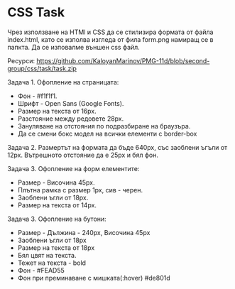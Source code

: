 
# CSS Task

Чрез използване на HTMl и CSS да се стилизира формата от файла index.html, като се изполва изгледа от фила form.png намиращ се в папкта. Да се изповалме външен css файл.

Ресурси: https://github.com/KaloyanMarinov/PMG-11d/blob/second-group/css/task/task.zip

Задача 1. Офопление на страницата:

- Фон - #f1f1f1.
- Шрифт - Open Sans (Google Fonts).
- Размер на текста от 16px.
- Разстояние между редовете 28px.
- Зануляване на отстояния по подразбиране на браузъра.
- Да се смени бокс модел на всички елементи с border-box

Задача 2. Размертът на формата да бъде 640px, със заоблени ъгъли от 12px. Вътрешното отстояние да е 25px и бял фон.

Задача 3. Офопление на форм елементите:

- Размер - Височина 45px.
- Плътна рамка с размер 1px, сив - черен.
- Заоблени ъгли от 18px.
- Размер на текста от 14px.

Задача 3. Офопление на бутони:

- Размер - Дължина - 240px, Височина 45px
- Заоблени ъгли от 18px
- Размер на текста от 18px
- Бял цвят на текста.
- Тежет на текста - bold
- Фон - #FEAD55
- Фон при преминаване с мишката(:hover) #de801d
